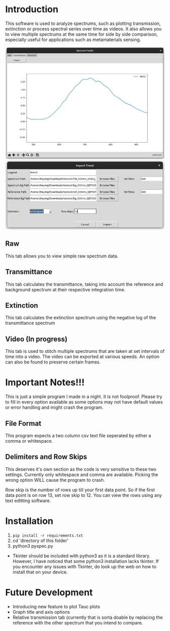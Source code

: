 # Introduction
This software is used to analyze spectrums, such as plotting transmission, extinction or process spectral series over time as videos. It also allows you to view multiple spectrums at the same time for side by side comparison, especially useful for applications such as metamaterials sensing.

![alt text](images/image2.png)
![alt text](images/image1.png)

## Raw
This tab allows you to view simple raw spectrum data.

## Transmittance
This tab calculates the transmittance, taking into account the reference and background spectrum at their respective integration time.

## Extinction
This tab calculates the extinction spectrum using the negative log of the transmittance spectrum

## Video (In progress)
This tab is used to stitch multiple spectrums that are taken at set intervals of time into a video. The video can be exported at various speeds. An option can also be found to preserve certain frames.

# Important Notes!!!
This is just a simple program I made in a night. It is not foolproof. Please try to fill in every option available as some options may not have default values or error handling and might crash the program.

## File Format
This program expects a two column csv text file seperated by either a comma or whitespace.

## Delimiters and Row Skips
This deserves it's own section as the code is very sensitive to these two settings. Currently only whitespace and comma are available. Picking the wrong option WILL cause the program to crash.

Row skip is the number of rows up till your first data point. So if the first data point is on row 13, set row skip to 12. You can view the rows using any text editting software.

# Installation
1. `pip install -r requirements.txt`
2. cd 'directory of this folder'
3. python3 pyspec.py

- Tkinter should be included with python3 as it is a standard library. However, I have noticed that some python3 installation lacks tkinter. If you encounter any issues with Tkinter, do look up the web on how to install that on your device.

# Future Development
- Introducing new feature to plot Tauc plots
- Graph title and axis options
- Relative transmission tab (currently that is sorta doable by replacing the reference with the other spectrum that you intend to compare.
